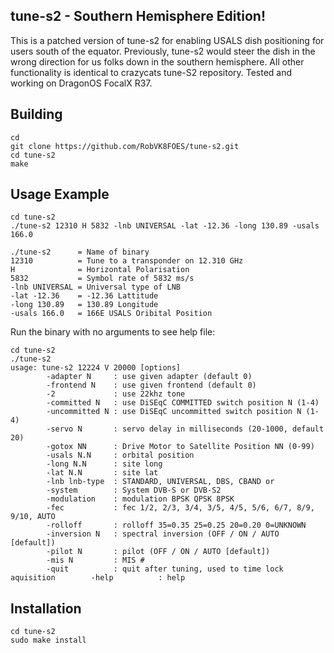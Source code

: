 ## tune-s2 - Southern Hemisphere Edition!

This is a patched version of tune-s2 for enabling USALS dish positioning for users south of the equator. 
Previously, tune-s2 would steer the dish in the wrong direction for us folks down in the southern hemisphere. 
All other functionality is identical to crazycats tune-S2 repository. Tested and working on DragonOS FocalX R37.

## Building
```
cd
git clone https://github.com/RobVK8FOES/tune-s2.git
cd tune-s2
make
```

## Usage Example
```
cd tune-s2
./tune-s2 12310 H 5832 -lnb UNIVERSAL -lat -12.36 -long 130.89 -usals 166.0

./tune-s2      = Name of binary
12310          = Tune to a transponder on 12.310 GHz
H              = Horizontal Polarisation
5832           = Symbol rate of 5832 ms/s
-lnb UNIVERSAL = Universal type of LNB
-lat -12.36    = -12.36 Lattitude
-long 130.89   = 130.89 Longitude
-usals 166.0   = 166E USALS Oribital Position
```
Run the binary with no arguments to see help file:
```
cd tune-s2
./tune-s2
usage: tune-s2 12224 V 20000 [options]
        -adapter N     : use given adapter (default 0)
        -frontend N    : use given frontend (default 0)
        -2             : use 22khz tone
        -committed N   : use DiSEqC COMMITTED switch position N (1-4)
        -uncommitted N : use DiSEqC uncommitted switch position N (1-4)
        -servo N       : servo delay in milliseconds (20-1000, default 20)
        -gotox NN      : Drive Motor to Satellite Position NN (0-99)
        -usals N.N     : orbital position
        -long N.N      : site long
        -lat N.N       : site lat
        -lnb lnb-type  : STANDARD, UNIVERSAL, DBS, CBAND or 
        -system        : System DVB-S or DVB-S2
        -modulation    : modulation BPSK QPSK 8PSK
        -fec           : fec 1/2, 2/3, 3/4, 3/5, 4/5, 5/6, 6/7, 8/9, 9/10, AUTO
        -rolloff       : rolloff 35=0.35 25=0.25 20=0.20 0=UNKNOWN
        -inversion N   : spectral inversion (OFF / ON / AUTO [default])
        -pilot N       : pilot (OFF / ON / AUTO [default])
        -mis N         : MIS #
        -quit          : quit after tuning, used to time lock aquisition        -help          : help
```

## Installation
```
cd tune-s2
sudo make install
```
